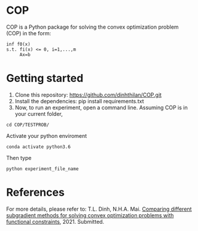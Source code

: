 # COP

COP is a Python package for solving the convex optimization problem (COP) in the form:

```
inf f0(x)
s.t. fi(x) <= 0, i=1,...,m
     Ax=b
```
# Getting started

1. Clone this repository: https://github.com/dinhthilan/COP.git
2. Install the dependencies: pip install requirements.txt
3. Now, to run an experiment, open a command line. Assuming COP is in your current folder,
```
cd COP/TESTPROB/

```
Activate your python enviroment

```
conda activate python3.6
```
Then type
```
python experiment_file_name
```

# References
For more details, please refer to:
T.L. Dinh, N.H.A. Mai. [Comparing different subgradient methods  for solving convex optimization problems with functional constraints](https://arxiv.org/abs/2101.01045), 2021. Submitted.

